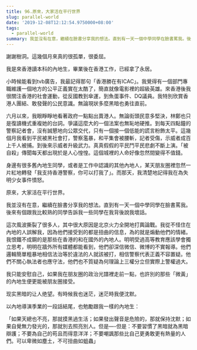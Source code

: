 ```yaml
---
title: 96.原來，大家活在平行世界
slug: parallel-world
date: '2019-12-08T12:12:54.9750000+08:00'
tags:
  - parallel-world
summary: 我並沒有在意，繼續在臉書分享我的想法。直到有一天一個中學同學在臉書罵我。後來有個跟我比較熟的同學告訴我一些同學在我背後說我壞話。
---
```

謝謝樹洞。這幾個月來真的很孤單，很委屈。



我是來香港讀本科的內地生，畢業後在香港工作，已經拿了永居。

小時候能看到tvb廣告，我最記得那句「香港勝在有ICAC」。我覺得有一個部門專職維護一個地方的公平正義實在太酷了，簡直就像電影裡的超級英雄。來香港後我很關注香港的社會運動，從反國教到傘運，到魚蛋事件、DQ議員。我特別欣賞香港人團結、敢發聲的公民意識。無論現狀多麼黑暗也勇往直前。



六月以來，我眼睜睜地看著政府一點點出賣港人。無論街頭民意多堅決，林鄭也只是復讀機式重複她的台詞。爭議這麼大的一個法案也無恥地硬推。到每天四點鐘的警察記者會，沒有誠懇地向公眾交代，只有一個接一個低能的謊言粉飾太平。這幾個月我看到平民被黑社會打，警察濫暴，和平集會被腰斬，記者受傷，示威者成百上千人被捕。到後來示威者升級武力。真真假假的平民鬥平民悲劇不斷上演。「被自殺」傳聞每天都出現於是人心惶惶。這個城裡的人命好像忽然間變得不值錢。



身邊有很多舊內地生同學，或者是工作中認識的其他內地人，某天朋友圈裡忽然一片紅地轉發「我支持香港警察，你可以打我了」。而那天，我清楚地記得我在為失明少女事件憤怒。



原來，大家活在平行世界。



我並沒有在意，繼續在臉書分享我的想法。直到有一天一個中學同學在臉書罵我。後來有個跟我比較熟的同學告訴我一些同學在我背後說我壞話。



這次風波撕裂了很多人，其中很大原因是北京火力全開地打輿論戰。我從不怪住在內地的人誤解我，因為他們接受到的都是扭曲的信息，為的就是煽動他們的情緒。我恨鐵不成鋼的是那些在香港的和在國外的內地人。明明受過高等教育應該學會獨立思考，明明在牆外所有媒體都能看到，他們卻深信微信、微博的不實報導。他們邏輯簡單粗暴地相信法治等於違法的人就該被打，相信警察代表正義不容置疑。他們不關心執法者也應守法，他們也不質疑為何理論上三權分立但實際上警權過大。



我只能安慰自己，如果我在朋友圈的政治光譜裡走前一點，也許別的那些「微黃」的內地生便更能被朋友圈接受。



现实黑暗的让人绝望。有時候我也迷茫，迷茫時我便沈默。



以內地導演季業的一段話結尾，也勉勵跟我一樣的內地生：

「如果天總也不亮，那就摸黑過生活；如果發出聲音是危險的，那就保持沈默；如果自覺無力發光的，那就別去照亮別人。但是—-但是：不要習慣了黑暗就為黑暗辯護；不要為自己的苟且而得意洋洋；不要嘲諷那些比自己更勇敢更有熱量的人們。可以卑微如塵土，不可扭曲如蛆蟲」

